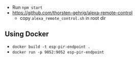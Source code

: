 - Run `npm start`
- https://github.com/thorsten-gehrig/alexa-remote-control
  - copy `alexa_remote_control.sh` in root dir
  
## Using Docker
- `docker build -t esp-pir-endpoint .`
- `docker run -p 9052:9052 esp-pir-endpoint`
